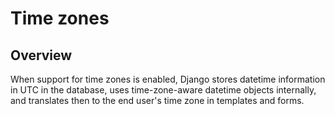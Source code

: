 # Time zones

## Overview

When support for time zones is enabled, Django stores datetime information in UTC in the database, uses time-zone-aware datetime objects internally, and translates then to the end user's time zone in templates and forms.